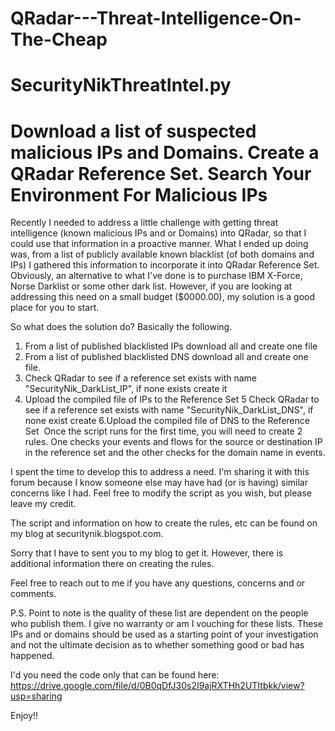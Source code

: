 # QRadar---Threat-Intelligence-On-The-Cheap
# SecurityNikThreatIntel.py
# Download a list of suspected malicious IPs and Domains. Create a QRadar Reference Set. Search Your Environment For Malicious IPs

Recently I needed to address a little challenge with getting threat intelligence (known malicious IPs and or Domains) into QRadar, so that I could use that information in a proactive manner. What I ended up doing was, from a list of publicly available known blacklist (of both domains and IPs) I gathered this information to incorporate it into QRadar Reference Set. Obviously, an alternative to what I've done is to purchase IBM X-Force, Norse Darklist or some other dark list. However, if you are looking at addressing this need on a small budget ($0000.00), my solution is a good place for you to start.

So what does the solution do? Basically the following.
1. From a list of published blacklisted IPs download all and create one file
2. From a list of published blacklisted DNS download all and create one file.
3. Check QRadar to see if a reference set exists with name "SecurityNik_DarkList_IP", if none exists create it
4. Upload the compiled file of IPs to the Reference Set
5 Check QRadar to see if a reference set exists with name "SecurityNik_DarkList_DNS", if none exist create
6.Upload the compiled file of DNS to the Reference Set
‎
Once the script runs for the first time, you will need to create 2 rules. One checks your events and flows for the source or destination IP in the reference set and the other checks for the domain name in events.

I spent the time to develop this to address a need. I'm sharing it with this forum because I know someone else may have had (or is having) similar concerns like I had. Feel free to modify the script as you wish, but please leave my credit.

The script and information on how to create the rules,  etc can be found on my blog at securitynik.blogspot.com.

Sorry that I have to sent you to my blog to get it. However, there is additional information there on creating the rules.

Feel free to reach out to me if you have any questions, concerns and or comments.

P.S. Point to note is the quality of these list are dependent on the people who publish them. I give no warranty or am I vouching for these lists. These IPs and or domains should be used as a starting point of your investigation and not the ultimate decision as to whether something good or bad has happened.

I'd you need the code only that ‎can be found here‎:
https://drive.google.com/file/d/0B0qDfJ30s2I9ajRXTHh2UTItbkk/view?usp=sharing

‎Enjoy!!
